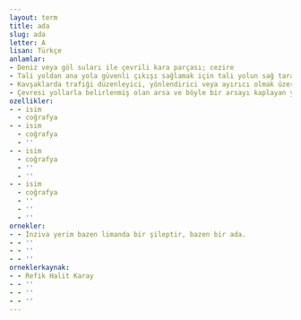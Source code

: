 ```yaml
---
layout: term
title: ada
slug: ada
letter: A
lisan: Türkçe
anlamlar:
- Deniz veya göl suları ile çevrili kara parçası; cezire
- Tali yoldan ana yola güvenli çıkışı sağlamak için tali yolun sağ tarafına yapılan, çizgilerle ayrılmış bölüm
- Kavşaklarda trafiği düzenleyici, yönlendirici veya ayırıcı olmak üzere bordürle sınırlandırılmış veya yer çizgileriyle belirlenmiş alan
- Çevresi yollarla belirlenmiş olan arsa ve böyle bir arsayı kaplayan yapılar topluluğu
ozellikler:
- - isim
  - coğrafya
- - isim
  - coğrafya
  - ''
- - isim
  - coğrafya
  - ''
  - ''
- - isim
  - coğrafya
  - ''
  - ''
  - ''
ornekler:
- - İnziva yerim bazen limanda bir şileptir, bazen bir ada.
- - ''
- - ''
- - ''
orneklerkaynak:
- - Refik Halit Karay
- - ''
- - ''
- - ''
---
```

